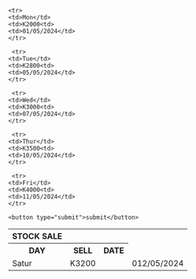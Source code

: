<DOCTYPE HTML>
<html>
  <title>stock sale</title>
</html>
<body>
  <table class="" cellpadding="2" cellspacing="5">
    <tr>
      <th colspan="" align="centre"> STOCK SALE</th>
      <form method="POST" action="adduster-php">
    </tr>
    <tr>
      <th> DAY</th>
      <th>SELL</th>
      <th>DATE</th>
    </tr>

    <tr>
    <td>Mon</td>
    <td>K2000<td>
    <td>01/05/2024</td>
    </tr>
    
     <tr>
    <td>Tue</td>
    <td>K2800<td>
    <td>05/05/2024</td>
    </tr>

     <tr>
    <td>Wed</td>
    <td>K3000<td>
    <td>07/05/2024</td>
    </tr>

     <tr>
    <td>Thur</td>
    <td>K3500<td>
    <td>10/05/2024</td>
    </tr>

     <tr>
    <td>Fri</td>
    <td>K4000<td>
    <td>11/05/2024</td>
    </tr>
    
 <tr>
    <td>Satur</td>
    <td>K3200<td>
    <td>012/05/2024</td>
    </tr>

    <button type="submit">submit</button>
    
</form>
    
    
    
</body>
